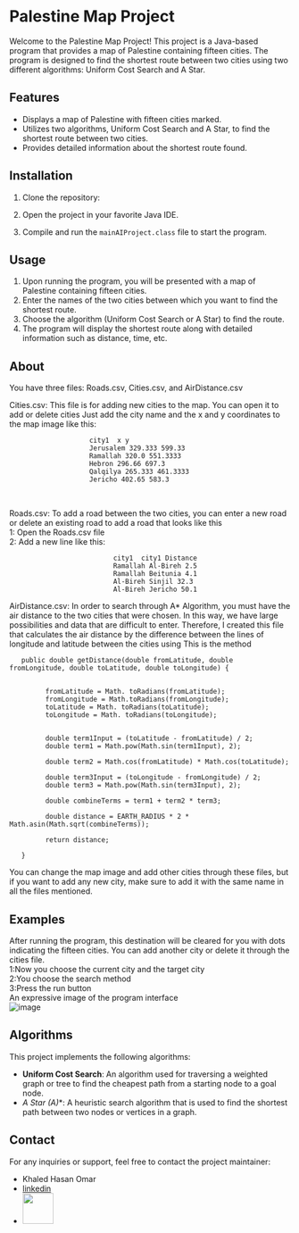 # Palestine Map Project

Welcome to the Palestine Map Project! This project is a Java-based program that provides a map of Palestine containing fifteen cities. The program is designed to find the shortest route between two cities using two different algorithms: Uniform Cost Search and A Star.

## Features

- Displays a map of Palestine with fifteen cities marked.
- Utilizes two algorithms, Uniform Cost Search and A Star, to find the shortest route between two cities.
- Provides detailed information about the shortest route found.

## Installation

1. Clone the repository:

2. Open the project in your favorite Java IDE.

3. Compile and run the `mainAIProject.class` file to start the program.

## Usage

1. Upon running the program, you will be presented with a map of Palestine containing fifteen cities.
2. Enter the names of the two cities between which you want to find the shortest route.
3. Choose the algorithm (Uniform Cost Search or A Star) to find the route.
4. The program will display the shortest route along with detailed information such as distance, time, etc.




## About

You have three files: Roads.csv, Cities.csv, and AirDistance.csv<br>

Cities.csv: This file is for adding new cities to the map. You can open it to add or delete cities
Just add the city name and the x and y coordinates to the map image like this:

                        city1  x y 
                        Jerusalem 329.333 599.33
                        Ramallah 320.0 551.3333
                        Hebron 296.66 697.3
                        Qalqilya 265.333 461.3333
                        Jericho 402.65 583.3


<br>

Roads.csv: To add a road between the two cities, you can enter a new road or delete an existing road to add a road that looks like this<br>
  1: Open the Roads.csv file<br>
      2: Add a new line like this:                   <br>
                              
                              city1  city1 Distance
                              Ramallah Al-Bireh 2.5
                              Ramallah Beitunia 4.1
                              Al-Bireh Sinjil 32.3
                              Al-Bireh Jericho 50.1

AirDistance.csv: In order to search through A* Algorithm, you must have the air distance to the two cities that were chosen. In this way, we have large possibilities and data that are difficult to enter. Therefore, I created this file that calculates the air distance by the difference between the lines of longitude and latitude between the cities using This is the method

       public double getDistance(double fromLatitude, double fromLongitude, double toLatitude, double toLongitude) {

            
             fromLatitude = Math. toRadians(fromLatitude);
             fromLongitude = Math.toRadians(fromLongitude);
             toLatitude = Math. toRadians(toLatitude);
             toLongitude = Math. toRadians(toLongitude);
            
            
             double term1Input = (toLatitude - fromLatitude) / 2;
             double term1 = Math.pow(Math.sin(term1Input), 2);
            
             double term2 = Math.cos(fromLatitude) * Math.cos(toLatitude);
            
             double term3Input = (toLongitude - fromLongitude) / 2;
             double term3 = Math.pow(Math.sin(term3Input), 2);
            
             double combineTerms = term1 + term2 * term3;
            
             double distance = EARTH_RADIUS * 2 * Math.asin(Math.sqrt(combineTerms));
            
             return distance;

       }



You can change the map image and add other cities through these files, but if you want to add any new city, make sure to add it with the same name in all the files mentioned.

## Examples

After running the program, this destination will be cleared for you with dots indicating the fifteen cities. You can add another city or delete it through the cities file.<br>
      1:Now you choose the current city and the target city<br>
      2:You choose the search method<br>
      3:Press the run button<br>
An expressive image of the program interface <br>
![image](https://github.com/khaled7hasan7/ai_project2/assets/131875788/2685330a-a91d-40bb-b2b0-621c062122c8)


## Algorithms

This project implements the following algorithms:

- **Uniform Cost Search**: An algorithm used for traversing a weighted graph or tree to find the cheapest path from a starting node to a goal node.
- **A Star (A*)**: A heuristic search algorithm that is used to find the shortest path between two nodes or vertices in a graph.
 
## Contact

For any inquiries or support, feel free to contact the project maintainer:
- Khaled Hasan Omar
-  <a  href="https://www.linkedin.com/in/khaled-omar-5111672b9">linkedin</a>
- <a href="https://www.instagram.com/khaled7hasan7/?fbclid=IwAR3vHCpHKLOD14C8nwktymileXYeUaSAjea4-Zwdv9qSb8jK619u4lfo3sk"><img src="https://github.com/khaled7hasan7/ai_project2/assets/131875788/b08163b7-207c-43f1-af12-6cb928f28001" width="55">
</a>
 

